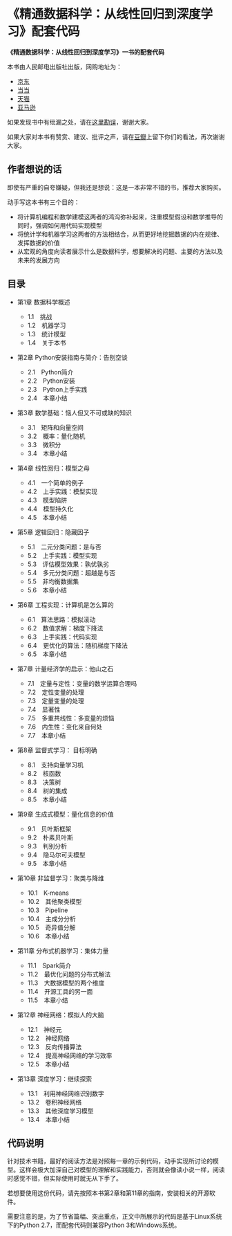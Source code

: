 # 《精通数据科学：从线性回归到深度学习》配套代码


**《精通数据科学：从线性回归到深度学习》一书的配套代码**

本书由人民邮电出版社出版，网购地址为：

* [京东](https://item.jd.com/12346637.html)
* [当当](http://product.dangdang.com/25269988.html)
* [天猫](https://detail.tmall.com/item.htm?spm=a230r.1.14.149.22931839lGVS6N&id=569016593633&ns=1&abbucket=7)
* [亚马逊](https://www.amazon.cn/dp/B07CPDVRHV/ref=sr_1_1?ie=UTF8&qid=1525745509&sr=8-1&keywords=%E7%B2%BE%E9%80%9A%E6%95%B0%E6%8D%AE%E7%A7%91%E5%AD%A6)

如果发现书中有纰漏之处，请在[这里勘误](https://www.epubit.com/book/detail/22985)，谢谢大家。

如果大家对本书有赞赏、建议、批评之声，请在[豆瓣](https://book.douban.com/subject/30217266/)上留下你们的看法，再次谢谢大家。

## 作者想说的话

即使有严重的自夸嫌疑，但我还是想说：这是一本非常不错的书，推荐大家购买。

动手写这本书有三个目的：
	
- 将计算机编程和数学建模这两者的鸿沟弥补起来，注重模型假设和数学推导的同时，强调如何用代码实现模型
- 将统计学和机器学习这两者的方法相结合，从而更好地挖掘数据的内在规律、发挥数据的价值
- 从宏观的角度向读者展示什么是数据科学，想要解决的问题、主要的方法以及未来的发展方向


## 目录
- 第1章  数据科学概述	
	- 1.1　挑战
	- 1.2　机器学习	- 1.3　统计模型	- 1.4　关于本书- 第2章  Python安装指南与简介：告别空谈	- 2.1　Python简介	- 2.2　Python安装	- 2.3　Python上手实践	- 2.4　本章小结- 第3章  数学基础：恼人但又不可或缺的知识	- 3.1　矩阵和向量空间	- 3.2　概率：量化随机	- 3.3　微积分	- 3.4　本章小结- 第4章  线性回归：模型之母	- 4.1　一个简单的例子	- 4.2　上手实践：模型实现	- 4.3　模型陷阱	- 4.4　模型持久化	- 4.5　本章小结- 第5章  逻辑回归：隐藏因子	- 5.1　二元分类问题：是与否	- 5.2　上手实践：模型实现	- 5.3　评估模型效果：孰优孰劣	- 5.4　多元分类问题：超越是与否	- 5.5　非均衡数据集	- 5.6　本章小结- 第6章  工程实现：计算机是怎么算的	- 6.1　算法思路：模拟滚动	- 6.2　数值求解：梯度下降法	- 6.3　上手实践：代码实现	- 6.4　更优化的算法：随机梯度下降法	- 6.5　本章小结- 第7章  计量经济学的启示：他山之石	- 7.1　定量与定性：变量的数学运算合理吗	- 7.2　定性变量的处理	- 7.3　定量变量的处理	- 7.4　显著性	- 7.5　多重共线性：多变量的烦恼	- 7.6　内生性：变化来自何处	- 7.7　本章小结- 第8章  监督式学习： 目标明确	- 8.1　支持向量学习机	- 8.2　核函数	- 8.3　决策树	- 8.4　树的集成	- 8.5　本章小结- 第9章  生成式模型：量化信息的价值	- 9.1　贝叶斯框架	- 9.2　朴素贝叶斯	- 9.3　判别分析	- 9.4　隐马尔可夫模型	- 9.5　本章小结- 第10章  非监督学习：聚类与降维	- 10.1　K-means	- 10.2　其他聚类模型	- 10.3　Pipeline	- 10.4　主成分分析	- 10.5　奇异值分解	- 10.6　本章小结- 第11章  分布式机器学习：集体力量	- 11.1　Spark简介	- 11.2　最优化问题的分布式解法	- 11.3　大数据模型的两个维度	- 11.4　开源工具的另一面	- 11.5　本章小结- 第12章  神经网络：模拟人的大脑	- 12.1　神经元	- 12.2　神经网络	- 12.3　反向传播算法	- 12.4　提高神经网络的学习效率	- 12.5　本章小结- 第13章  深度学习：继续探索	- 13.1　利用神经网络识别数字	- 13.2　卷积神经网络	- 13.3　其他深度学习模型	- 13.4　本章小结	


## 代码说明

针对技术书籍，最好的阅读方法是对照每一章的示例代码，动手实现所讨论的模型。这样会极大加深自己对模型的理解和实践能力，否则就会像读小说一样，阅读时感觉不错，但实际使用时就无从下手了。

若想要使用这份代码，请先按照本书第2章和第11章的指南，安装相关的开源软件。需要注意的是，为了节省篇幅、突出重点，正文中所展示的代码是基于Linux系统下的Python 2.7，而配套代码则兼容Python 3和Windows系统。